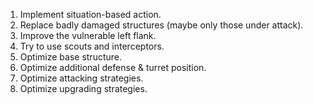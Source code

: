 1. Implement situation-based action.
2. Replace badly damaged structures (maybe only those under attack).
3. Improve the vulnerable left flank.
4. Try to use scouts and interceptors.
5. Optimize base structure.
6. Optimize additional defense & turret position.
7. Optimize attacking strategies.
8. Optimize upgrading strategies.
